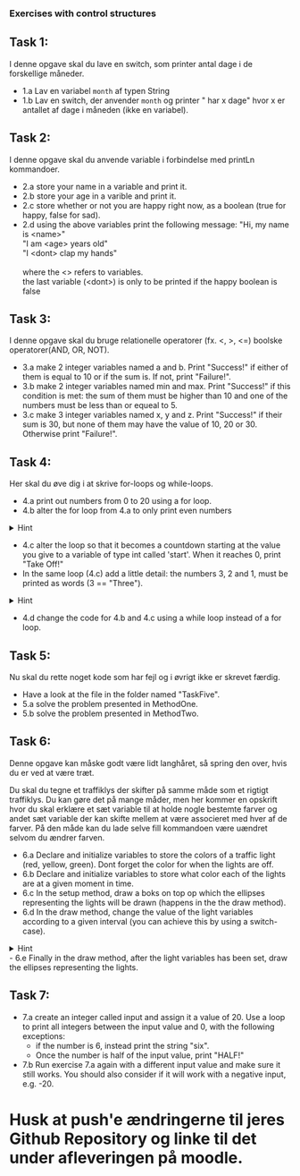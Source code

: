 ### Exercises with control structures

## Task 1: 
I denne opgave skal du lave en switch, som printer antal dage i de forskellige måneder.
- 1.a Lav en variabel `month` af typen String
- 1.b Lav en switch, der anvender `month` og printer "<month> har x dage" hvor x er antallet af dage i måneden (ikke en variabel). 


## Task 2: 
I denne opgave skal du anvende variable i forbindelse med printLn kommandoer.
- 2.a store your name in a variable and print it.
- 2.b store your age in a varible and print it.
- 2.c store whether or not you are happy right now, as a boolean (true for happy, false for sad). 
- 2.d using the above variables print the following message:
    "Hi, my name is \<name\>" <br />
    "I am \<age\> years old" <br />
    "I \<dont\> clap my hands" <br />
                                <br />
    where the \<\> refers to variables. <br />
    the last variable (\<dont\>) is only to be printed if the happy boolean is false <br />
                                
## Task 3:
I denne opgave skal du bruge relationelle operatorer (fx. <, >, <=) boolske operatorer(AND, OR, NOT).

- 3.a make 2 integer variables named a and b. Print "Success!" if either of them is equal to 10 or if the sum is. If not, print "Failure!".
- 3.b make 2 integer variables named min and max. Print "Success!" if this condition is met: the sum of them must be higher than 10 and one of the numbers must be less than or equeal to 5.
- 3.c make 3 integer variables named x, y and z. Print "Success!" if their sum is 30, but none of them may have the value of 10, 20 or 30. Otherwise print "Failure!".

 

## Task 4: 
Her skal du øve dig i at skrive for-loops og while-loops. 
- 4.a print out numbers from 0 to 20 using a for loop.
- 4.b alter the for loop from 4.a to only print even numbers 
<details>
        <summary>
           Hint
        </summary>
        google 'java modulus even number'
    </details>  

- 4.c alter the loop so that it becomes a countdown starting at the value you give to a variable of type int called 'start'. When it reaches 0, print "Take Off!"
- In the same loop (4.c) add a little detail: the numbers 3, 2 and 1, must be printed as words (3 == "Three").
<details>
        <summary>
           Hint
        </summary>
        String counterAsString="";
        switch(i){
            case 3: counterAsString = "three"
            ...
        }
    </details> 

- 4.d change the code for 4.b and 4.c using a while loop instead of a for loop.


## Task 5: 
Nu skal du rette noget kode som har fejl og i øvrigt ikke er skrevet færdig.

- Have a look at the file in the folder named "TaskFive". 
- 5.a solve the problem presented in MethodOne.
- 5.b solve the problem presented in MethodTwo.

## Task 6: 
Denne opgave kan måske godt være lidt langhåret, så spring den over, hvis du er ved at være træt. 

Du skal du tegne et traffiklys der skifter på samme måde som et rigtigt traffiklys. 
Du kan gøre det på mange måder, men her kommer en opskrift hvor du skal erklære et sæt variable til at holde nogle bestemte farver og andet sæt variable der kan skifte mellem at være associeret med hver af de farver. 
På den måde kan du lade selve fill kommandoen være uændret selvom du ændrer farven. 

- 6.a Declare and initialize variables to store the colors of a traffic light (red, yellow, green). Dont forget the color for when the lights are off.
- 6.b Declare and initialize variables to store what color each of the lights are at a given moment in time.
- 6.c In the setup method, draw a boks on top op which the ellipses representing the lights will be drawn (happens in the the draw method).
- 6.d In the draw method, change the value of the light variables according to a given interval (you can achieve this by using a switch-case).
<details>
        <summary>
           Hint
        </summary>
       switch(frameCount%300){
        ...
       }
    </details> 
- 6.e Finally in the draw method, after the light variables has been set, draw the ellipses representing the lights.


## Task 7: 
- 7.a create an integer called input and assign it a value of 20. Use a loop to print all integers between the input value and 0, with the following exceptions: 
    - if the number is 6, instead print the string "six".
    - Once the number is half of the input value, print "HALF!"
- 7.b Run exercise 7.a again with a different input value and make sure it still works. You should also consider if it will work with a negative input, e.g. -20.
    
# Husk at push'e ændringerne til jeres Github Repository og linke til det under afleveringen på moodle. 

